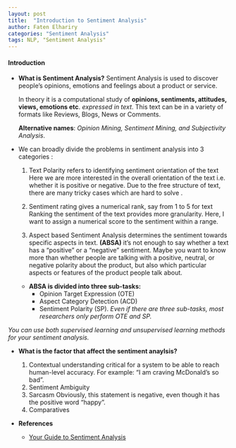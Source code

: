 ```yaml
---
layout: post
title:  "Introduction to Sentiment Analysis"
author: Faten Elhariry
categories: "Sentiment Analysis"
tags: NLP, "Sentiment Analysis"
---
```


#### Introduction 
  - **What is Sentiment Analysis?**
    Sentiment Analysis is used to discover people’s opinions, emotions and feelings about a product or service.

    In theory it is a computational study of **opinions, sentiments, attitudes, views, emotions etc**. _expressed in text_. This text can be in a variety of formats like Reviews, Blogs, News or Comments.

    **Alternative names**: _Opinion Mining, Sentiment Mining, and Subjectivity Analysis_.
  - We can broadly divide the problems in sentiment analysis into 3 categories :
    1. Text Polarity refers to identifying sentiment orientation of the text
       Here we are more interested in the overall orientation of the text i.e. whether it is positive or negative. Due to the free structure of text, there are many tricky cases which are hard to solve .

    2. Sentiment rating gives a numerical rank, say from 1 to 5 for text
       Ranking the sentiment of the text provides more granularity. Here, I want to assign a numerical score to the sentiment within a range. 
    3. Aspect based Sentiment Analysis determines the sentiment towards specific aspects in text. **(ABSA)**
       it’s not enough to say whether a text has a “positive” or a “negative” sentiment. Maybe you want to know more than whether people are talking with a positive, neutral, or negative polarity about the product, but also which particular aspects or features of the product people talk about.
      - **ABSA is divided into three sub-tasks:** 
        - Opinion Target Expression (OTE) 
        - Aspect Category Detection (ACD)
        - Sentiment Polarity (SP). 
        _Even if there are three sub-tasks, most researchers only perform OTE and SP._
        
_You can use both supervised learning and unsupervised learning methods for your sentiment analysis._

- **What is the factor that affect the sentiment anaylsis?**
  1. Contextual understanding
     critical for a system to be able to reach human-level accuracy.
     For example: “I am craving McDonald’s so bad”.
  2. Sentiment Ambiguity
  3. Sarcasm
    Obviously, this statement is negative, even though it has the positive word “happy”.
  4. Comparatives


- **References**
  - [Your Guide to Sentiment Analysis](https://medium.com/seek-blog/your-guide-to-sentiment-analysis-344d43d225a7) 